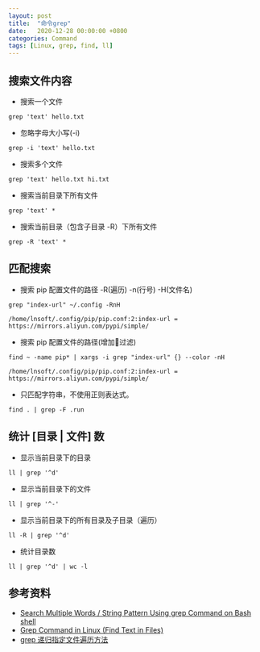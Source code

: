 ```yaml
---
layout: post
title:  "命令grep"
date:   2020-12-28 00:00:00 +0800
categories: Command
tags: [Linux, grep, find, ll]
---
```


## 搜索文件内容
* 搜索一个文件
```shell
grep 'text' hello.txt
```

* 忽略字母大小写(-i)
```shell
grep -i 'text' hello.txt
```

* 搜索多个文件
```shell
grep 'text' hello.txt hi.txt
```

* 搜索当前目录下所有文件
```shell
grep 'text' *
```

* 搜索当前目录（包含子目录 -R）下所有文件
```shell
grep -R 'text' *
```

## 匹配搜索
* 搜索 pip 配置文件的路径 -R(遍历) -n(行号) -H(文件名)
```shell
grep "index-url" ~/.config -RnH
```
```
/home/lnsoft/.config/pip/pip.conf:2:index-url = https://mirrors.aliyun.com/pypi/simple/
```

* 搜索 pip 配置文件的路径(增加过滤)
```shell
find ~ -name pip* | xargs -i grep "index-url" {} --color -nH
```
```
/home/lnsoft/.config/pip/pip.conf:2:index-url = https://mirrors.aliyun.com/pypi/simple/
```

* 只匹配字符串，不使用正则表达式。
```shell
find . | grep -F .run
```

## 统计 [目录 | 文件] 数
* 显示当前目录下的目录
```shell
ll | grep '^d'
```

* 显示当前目录下的文件
```shell
ll | grep '^-'
```

* 显示当前目录下的所有目录及子目录（遍历）
```shell
ll -R | grep '^d'
```

* 统计目录数
```shell
ll | grep '^d' | wc -l
```

## 参考资料
* [Search Multiple Words / String Pattern Using grep Command on Bash shell](https://www.cyberciti.biz/faq/searching-multiple-words-string-using-grep/)
* [Grep Command in Linux (Find Text in Files)](https://linuxize.com/post/how-to-use-grep-command-to-search-files-in-linux/)
* [grep 递归指定文件遍历方法](https://blog.csdn.net/dengxu11/article/details/6947078)
